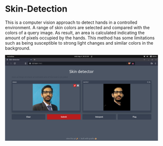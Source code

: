 # Skin-Detection

This is a computer vision approach to detect hands in a controlled environment. 
A range of skin colors are selected and compared with the colors of a query image. 
As result, an area is calculated indicating the amount of pixels occupied by the hands.
This method has some limitations such as being susceptible to strong light changes and similar colors in the background. 

![Alt text](example.jpg?raw=true "Example")
